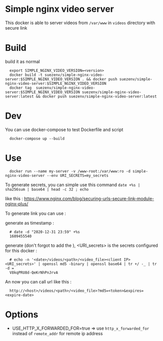 Simple nginx video server
=========================

This docker is able to server videos from `/var/www` in `videos` directory with secure link

# Build

build it as normal

```
  export SIMPLE_NGINX_VIDEO_VERSION=<version>
  docker build -t suezenv/simple-nginx-video-server:$SIMPLE_NGINX_VIDEO_VERSION . && docker push suezenv/simple-nginx-video-server:$SIMPLE_NGINX_VIDEO_VERSION 
  docker tag  suezenv/simple-nginx-video-server:$SIMPLE_NGINX_VIDEO_VERSION suezenv/simple-nginx-video-server:latest && docker push suezenv/simple-nginx-video-server:latest
```

# Dev 

You can use docker-compose to test Dockerfile and script

```
  docker-compose up --build
```

# Use

```
  docker run --name my-server -v /www-root:/var/www:ro -d simple-nginx-video-server --env URI_SECRETS=my_secrets
```

To generate secrets, you can simple use this command `date +%s | sha256sum | base64 | head -c 32 ; echo`



like this : https://www.nginx.com/blog/securing-urls-secure-link-module-nginx-plus/

To generate link you can use  : 

generate <expire-date> as timestamp :

```
  # date -d "2020-12-31 23:59" +%s
  1609455540
```

generate <token> (don't forgot to add the <client IP>), <URI_secrets> is the secrets configured for this docker :

```
  # echo -n '<date>/videos/<path>/<video_file><client IP> <URI_secrets>' | openssl md5 -binary | openssl base64 | tr +/ -_ | tr -d =
  V8kqPRU8d-QeKrNhPnJrvA
``` 

An now you can call url like this :

```
  http://<host>/videos/<path>/<video_file>?md5=<token>&expires=<expire-date>
```


# Options

 - USE_HTTP_X_FORWARDED_FOR=true => use `http_x_forwarded_for` instead of `remote_addr` for remote ip address